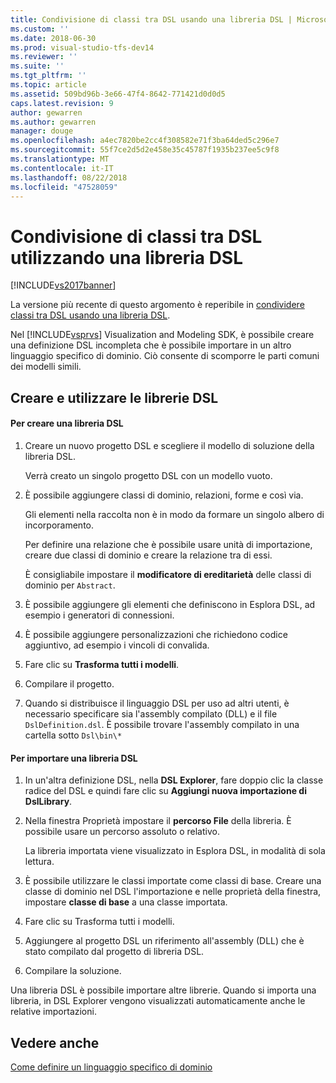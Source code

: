 ```yaml
---
title: Condivisione di classi tra DSL usando una libreria DSL | Microsoft Docs
ms.custom: ''
ms.date: 2018-06-30
ms.prod: visual-studio-tfs-dev14
ms.reviewer: ''
ms.suite: ''
ms.tgt_pltfrm: ''
ms.topic: article
ms.assetid: 509bd96b-3e66-47f4-8642-771421d0d0d5
caps.latest.revision: 9
author: gewarren
ms.author: gewarren
manager: douge
ms.openlocfilehash: a4ec7820be2cc4f308582e71f3ba64ded5c296e7
ms.sourcegitcommit: 55f7ce2d5d2e458e35c45787f1935b237ee5c9f8
ms.translationtype: MT
ms.contentlocale: it-IT
ms.lasthandoff: 08/22/2018
ms.locfileid: "47528059"
---
```

# <a name="sharing-classes-between-dsls-by-using-a-dsl-library"></a>Condivisione di classi tra DSL utilizzando una libreria DSL
[!INCLUDE[vs2017banner](../includes/vs2017banner.md)]

La versione più recente di questo argomento è reperibile in [condividere classi tra DSL usando una libreria DSL](https://docs.microsoft.com/visualstudio/modeling/sharing-classes-between-dsls-by-using-a-dsl-library).  
  
Nel [!INCLUDE[vsprvs](../includes/vsprvs-md.md)] Visualization and Modeling SDK, è possibile creare una definizione DSL incompleta che è possibile importare in un altro linguaggio specifico di dominio. Ciò consente di scomporre le parti comuni dei modelli simili.  
  
## <a name="creating-and-using-dsl-libraries"></a>Creare e utilizzare le librerie DSL  
  
#### <a name="to-create-a-dsl-library"></a>Per creare una libreria DSL  
  
1.  Creare un nuovo progetto DSL e scegliere il modello di soluzione della libreria DSL.  
  
     Verrà creato un singolo progetto DSL con un modello vuoto.  
  
2.  È possibile aggiungere classi di dominio, relazioni, forme e così via.  
  
     Gli elementi nella raccolta non è in modo da formare un singolo albero di incorporamento.  
  
     Per definire una relazione che è possibile usare unità di importazione, creare due classi di dominio e creare la relazione tra di essi.  
  
     È consigliabile impostare il **modificatore di ereditarietà** delle classi di dominio per `Abstract`.  
  
3.  È possibile aggiungere gli elementi che definiscono in Esplora DSL, ad esempio i generatori di connessioni.  
  
4.  È possibile aggiungere personalizzazioni che richiedono codice aggiuntivo, ad esempio i vincoli di convalida.  
  
5.  Fare clic su **Trasforma tutti i modelli**.  
  
6.  Compilare il progetto.  
  
7.  Quando si distribuisce il linguaggio DSL per uso ad altri utenti, è necessario specificare sia l'assembly compilato (DLL) e il file `DslDefinition.dsl`. È possibile trovare l'assembly compilato in una cartella sotto `Dsl\bin\*`  
  
#### <a name="to-import-a-dsl-library"></a>Per importare una libreria DSL  
  
1.  In un'altra definizione DSL, nella **DSL Explorer**, fare doppio clic la classe radice del DSL e quindi fare clic su **Aggiungi nuova importazione di DslLibrary**.  
  
2.  Nella finestra Proprietà impostare il **percorso File** della libreria. È possibile usare un percorso assoluto o relativo.  
  
     La libreria importata viene visualizzato in Esplora DSL, in modalità di sola lettura.  
  
3.  È possibile utilizzare le classi importate come classi di base. Creare una classe di dominio nel DSL l'importazione e nelle proprietà della finestra, impostare **classe di base** a una classe importata.  
  
4.  Fare clic su Trasforma tutti i modelli.  
  
5.  Aggiungere al progetto DSL un riferimento all'assembly (DLL) che è stato compilato dal progetto di libreria DSL.  
  
6.  Compilare la soluzione.  
  
 Una libreria DSL è possibile importare altre librerie. Quando si importa una libreria, in DSL Explorer vengono visualizzati automaticamente anche le relative importazioni.  
  
## <a name="see-also"></a>Vedere anche  
 [Come definire un linguaggio specifico di dominio](../modeling/how-to-define-a-domain-specific-language.md)



